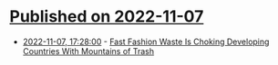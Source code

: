# [Published on 2022-11-07](index.md)

* [2022-11-07, 17:28:00](https://news.slashdot.org/story/22/11/07/1728244/fast-fashion-waste-is-choking-developing-countries-with-mountains-of-trash?utm_source=rss1.0mainlinkanon&utm_medium=feed) - [Fast Fashion Waste Is Choking Developing Countries With Mountains of Trash](https://news.slashdot.org/story/22/11/07/1728244/fast-fashion-waste-is-choking-developing-countries-with-mountains-of-trash?utm_source=rss1.0mainlinkanon&utm_medium=feed)

